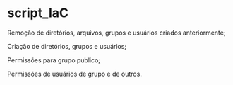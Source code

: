 # script_IaC

Remoção de diretórios, arquivos, grupos e usuários criados anteriormente;

Criação de diretórios, grupos e usuários;

Permissões para grupo publico;

Permissões de usuários de grupo e de outros.
